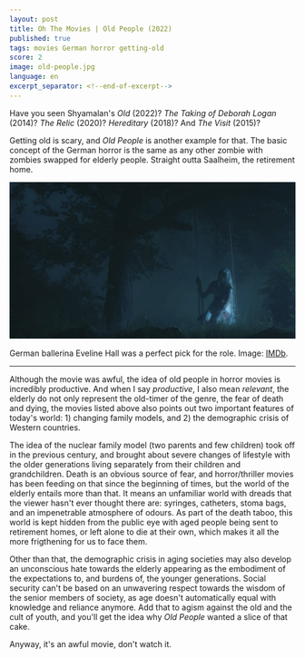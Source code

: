 ```yaml
---
layout: post
title: Oh The Movies | Old People (2022)
published: true
tags: movies German horror getting-old
score: 2
image: old-people.jpg
language: en
excerpt_separator: <!--end-of-excerpt-->
---
```

Have you seen Shyamalan's *Old* (2022)? *The Taking of Deborah Logan* (2014)? *The Relic* (2020)? *Hereditary* (2018)? And *The Visit* (2015)?

Getting old is scary, and *Old People* is another example for that. The basic concept of the German horror is the same as any other zombie with zombies swapped for elderly people. Straight outta Saalheim, 
the retirement home.
<!--end-of-excerpt-->
<p><img src="/assets/old-people.jpg"></p>

<p>German ballerina Eveline Hall was a perfect pick for the role. Image: <a href="https://www.imdb.com/title/tt0338526/mediaviewer/rm4171171329" target="_blank">IMDb</a>.</p>

<hr>

Although the movie was awful, the idea of old people in horror movies is incredibly productive. And when I say *productive*, I also mean *relevant*, the elderly do not only represent the old-timer of the genre, the fear of death and dying, the movies listed above also points out two important features of today's world: 1) changing family models, and 2) the demographic crisis of Western countries.

The idea of the nuclear family model (two parents and few children) took off in the previous century, and brought about severe changes of lifestyle with the older generations living separately from their children and grandchildren. Death is an obvious source of fear, and horror/thriller movies has been feeding on that since the beginning of times, but the world of the elderly entails more than that. It means an unfamiliar world with dreads that the viewer hasn't ever thought there are: syringes, catheters, stoma bags, and an impenetrable atmosphere of odours. As part of the death taboo, this world is kept hidden from the public eye with aged people being sent to retirement homes, or left alone to die at their own, which makes it all the more frigthening for us to face them.

Other than that, the demographic crisis in aging societies may also develop an unconscious hate towards the elderly appearing as the embodiment of the expectations to, and burdens of, the younger generations. Social security can't be based on an unwavering respect towards the wisdom of the senior members of society, as age doesn't automatically equal with knowledge and reliance anymore. Add that to agism against the old and the cult of youth, and you'll get the idea why *Old People* wanted a slice of that cake.

Anyway, it's an awful movie, don't watch it.